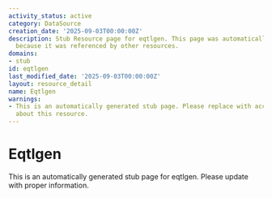 ```yaml
---
activity_status: active
category: DataSource
creation_date: '2025-09-03T00:00:00Z'
description: Stub Resource page for eqtlgen. This page was automatically generated
  because it was referenced by other resources.
domains:
- stub
id: eqtlgen
last_modified_date: '2025-09-03T00:00:00Z'
layout: resource_detail
name: Eqtlgen
warnings:
- This is an automatically generated stub page. Please replace with accurate information
  about this resource.
---
```


# Eqtlgen

This is an automatically generated stub page for eqtlgen. Please update with proper information.
